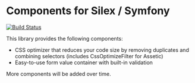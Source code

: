 Components for Silex / Symfony
==============================

[![Build Status](https://travis-ci.org/lastzero/test-tools.png?branch=master)](https://travis-ci.org/lastzero/sympathy)

This library provides the following components:
* CSS optimizer that reduces your code size by removing duplicates and combining selectors (includes CssOptimizeFilter for Assetic)
* Easy-to-use form value container with built-in validation

More components will be added over time.
